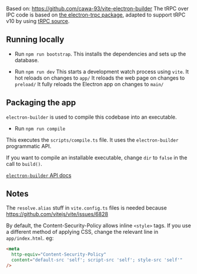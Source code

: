 Based on: https://github.com/cawa-93/vite-electron-builder
The tRPC over IPC code is based on [the electron-trpc package](https://github.com/jsonnull/electron-trpc), adapted to support tRPC v10 by using [tRPC source](https://github.com/trpc/trpc/tree/next).

## Running locally

- Run `npm run bootstrap`.
  This installs the dependencies and sets up the database.

- Run `npm run dev`
  This starts a development watch process using `vite`.
  It hot reloads on changes to `app/`
  It reloads the web page on changes to `preload/`
  It fully reloads the Electron app on changes to `main/`

## Packaging the app

`electron-builder` is used to compile this codebase into an executable.

- Run `npm run compile`

This executes the `scripts/compile.ts` file.
It uses the `electron-builder` programmatic API.

If you want to compile an installable executable, change `dir` to `false` in the call to `build()`.

[`electron-builder` API docs](https://www.electron.build/api/electron-builder)

## Notes

The `resolve.alias` stuff in `vite.config.ts` files is needed because https://github.com/vitejs/vite/issues/6828

By default, the Content-Security-Policy allows inline `<style>` tags.
If you use a different method of applying CSS, change the relevant line in `app/index.html`.
eg:

```html
<meta
  http-equiv="Content-Security-Policy"
  content="default-src 'self'; script-src 'self'; style-src 'self'"
/>
```
